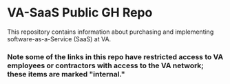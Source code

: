 # VA-SaaS Public GH Repo

This repository contains information about purchasing and implementing software-as-a-Service (SaaS) at VA. 

### Note some of the links in this repo have restricted access to VA employees or contractors with access to the VA network; these items are marked "internal." 

